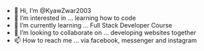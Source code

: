 - 👋 Hi, I’m @KyawZwar2003
- 👀 I’m interested in ... learning how to code
- 🌱 I’m currently learning ... Full Stack Developer Course
- 💞️ I’m looking to collaborate on ... developing websites together
- 📫 How to reach me ... via facebook, messenger and instagram

<!---
KyawZwar2003/KyawZwar2003 is a ✨ special ✨ repository because its `README.md` (this file) appears on your GitHub profile.
You can click the Preview link to take a look at your changes.
--->
